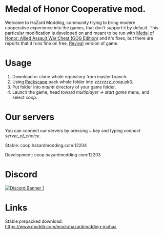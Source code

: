 # Medal of Honor Cooperative mod.

Welcome to HaZard Modding, community trying to bring modern cooperative experience into the games, that don't support it by default.
This particular modification is developed on and meant to be run with [Medal of Honor: Allied Assault War Chest (GOG Edition)](https://www.gog.com/game/medal_of_honor_allied_assault_war_chest) and it's fixes, but there are reports that it runs fine on free, [Revival](http://mymoh.tk/) version of game.

# Usage

1. Download or clone whole repository from master branch.
2. Using [Packscape](https://www.moddb.com/downloads/pak-scape) pack whole folder into zzzzzzz_coop.pk3.
3. Put folder into *maintt* directory of your game folder.
4. Launch the game, head toward *multiplayer -> start game* menu, and select *coop*.

# Our servers
You can connect our servers by pressing ~ key and typing *connect server_of_choice*.

Stable: coop.hazardmodding.com:12204

Development: coop.hazardmodding.com:12203
 
# Discord
[![Discord Banner 1](https://discordapp.com/api/guilds/509441602222030848/widget.png?style=banner2)](https://discord.gg/mbU5qAa)

# Links
Stable prepacked download: https://www.moddb.com/mods/hazardmodding-mohaa

